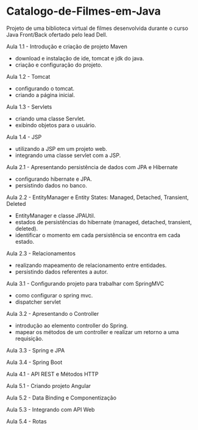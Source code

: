 # Catalogo-de-Filmes-em-Java
 Projeto de uma biblioteca virtual de filmes desenvolvida durante o curso Java Front/Back ofertado pelo lead Dell.
 
Aula 1.1 - Introdução e criação de projeto Maven
- download e instalação de ide, tomcat e jdk do java.
- criação e configuração do projeto.

Aula 1.2 - Tomcat
- configurando o tomcat.
- criando a página inicial.

Aula 1.3 - Servlets
- criando uma classe Servlet.
- exibindo objetos para o usuário.
 
Aula 1.4 - JSP
- utilizando a JSP em um projeto web.
- integrando uma classe servlet com a JSP.
 
Aula 2.1 - Apresentando persistência de dados com JPA e Hibernate
- configurando hibernate e JPA.
- persistindo dados no banco.
 
Aula 2.2 - EntityManager e Entity States: Managed, Detached, Transient, Deleted
- EntityManager e classe JPAUtil.
- estados de persistências do hibernate (managed, detached, transient, deleted).
- identificar o momento em cada persistência se encontra em cada estado.
 
Aula 2.3 - Relacionamentos
- realizando mapeamento de relacionamento entre entidades.
- persistindo dados referentes a autor.
 
Aula 3.1 - Configurando projeto para trabalhar com SpringMVC
- como configurar o spring mvc.
- dispatcher servlet
 
Aula 3.2 - Apresentando o Controller
- introdução ao elemento controller do Spring.
- mapear os métodos de um controller e realizar um retorno a uma requisição.
 
Aula 3.3 - Spring e JPA
 
Aula 3.4 - Spring Boot
 
Aula 4.1 - API REST e Métodos HTTP
 
Aula 5.1 - Criando projeto Angular
 
Aula 5.2 - Data Binding e Componentização
 
Aula 5.3 - Integrando com API Web
 
Aula 5.4 - Rotas
